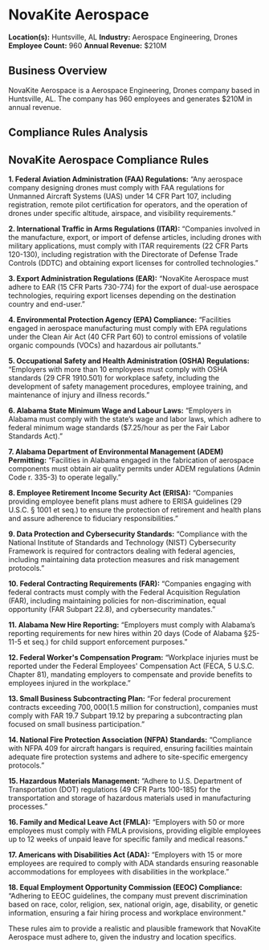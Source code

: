 # NovaKite Aerospace

**Location(s):** Huntsville, AL
**Industry:** Aerospace Engineering, Drones
**Employee Count:** 960
**Annual Revenue:** $210M

## Business Overview

NovaKite Aerospace is a Aerospace Engineering, Drones company based in Huntsville, AL. The company has 960 employees and generates $210M in annual revenue.



## Compliance Rules Analysis

## NovaKite Aerospace Compliance Rules

**1. Federal Aviation Administration (FAA) Regulations:**
   “Any aerospace company designing drones must comply with FAA regulations for Unmanned Aircraft Systems (UAS) under 14 CFR Part 107, including registration, remote pilot certification for operators, and the operation of drones under specific altitude, airspace, and visibility requirements.”

**2. International Traffic in Arms Regulations (ITAR):**
   “Companies involved in the manufacture, export, or import of defense articles, including drones with military applications, must comply with ITAR requirements (22 CFR Parts 120-130), including registration with the Directorate of Defense Trade Controls (DDTC) and obtaining export licenses for controlled technologies.”

**3. Export Administration Regulations (EAR):**
   “NovaKite Aerospace must adhere to EAR (15 CFR Parts 730-774) for the export of dual-use aerospace technologies, requiring export licenses depending on the destination country and end-user.”

**4. Environmental Protection Agency (EPA) Compliance:**
   “Facilities engaged in aerospace manufacturing must comply with EPA regulations under the Clean Air Act (40 CFR Part 60) to control emissions of volatile organic compounds (VOCs) and hazardous air pollutants.”

**5. Occupational Safety and Health Administration (OSHA) Regulations:**
   “Employers with more than 10 employees must comply with OSHA standards (29 CFR 1910.501) for workplace safety, including the development of safety management procedures, employee training, and maintenance of injury and illness records.”

**6. Alabama State Minimum Wage and Labour Laws:**
   “Employers in Alabama must comply with the state’s wage and labor laws, which adhere to federal minimum wage standards ($7.25/hour as per the Fair Labor Standards Act).”

**7. Alabama Department of Environmental Management (ADEM) Permitting:**
   “Facilities in Alabama engaged in the fabrication of aerospace components must obtain air quality permits under ADEM regulations (Admin Code r. 335-3) to operate legally.”

**8. Employee Retirement Income Security Act (ERISA):**
   “Companies providing employee benefit plans must adhere to ERISA guidelines (29 U.S.C. § 1001 et seq.) to ensure the protection of retirement and health plans and assure adherence to fiduciary responsibilities.”

**9. Data Protection and Cybersecurity Standards:**
   “Compliance with the National Institute of Standards and Technology (NIST) Cybersecurity Framework is required for contractors dealing with federal agencies, including maintaining data protection measures and risk management protocols.”

**10. Federal Contracting Requirements (FAR):**
   “Companies engaging with federal contracts must comply with the Federal Acquisition Regulation (FAR), including maintaining policies for non-discrimination, equal opportunity (FAR Subpart 22.8), and cybersecurity mandates.”

**11. Alabama New Hire Reporting:**
   “Employers must comply with Alabama’s reporting requirements for new hires within 20 days (Code of Alabama §25-11-5 et seq.) for child support enforcement purposes.”

**12. Federal Worker's Compensation Program:**
   “Workplace injuries must be reported under the Federal Employees' Compensation Act (FECA, 5 U.S.C. Chapter 81), mandating employers to compensate and provide benefits to employees injured in the workplace.”

**13. Small Business Subcontracting Plan:**
   “For federal procurement contracts exceeding $700,000 ($1.5 million for construction), companies must comply with FAR 19.7 Subpart 19.12 by preparing a subcontracting plan focused on small business participation.”

**14. National Fire Protection Association (NFPA) Standards:**
   “Compliance with NFPA 409 for aircraft hangars is required, ensuring facilities maintain adequate fire protection systems and adhere to site-specific emergency protocols.”

**15. Hazardous Materials Management:**
   “Adhere to U.S. Department of Transportation (DOT) regulations (49 CFR Parts 100-185) for the transportation and storage of hazardous materials used in manufacturing processes.”

**16. Family and Medical Leave Act (FMLA):**
   “Employers with 50 or more employees must comply with FMLA provisions, providing eligible employees up to 12 weeks of unpaid leave for specific family and medical reasons.”

**17. Americans with Disabilities Act (ADA):**
   “Employers with 15 or more employees are required to comply with ADA standards ensuring reasonable accommodations for employees with disabilities in the workplace.”

**18. Equal Employment Opportunity Commission (EEOC) Compliance:**
   “Adhering to EEOC guidelines, the company must prevent discrimination based on race, color, religion, sex, national origin, age, disability, or genetic information, ensuring a fair hiring process and workplace environment."

These rules aim to provide a realistic and plausible framework that NovaKite Aerospace must adhere to, given the industry and location specifics.
